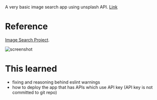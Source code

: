 A very basic image search app using unsplash API.
[Link](https://kaleidoscopic-gumdrop-56982f.netlify.app/)

# Reference
[Image Search Project](https://www.freecodecamp.org/news/how-to-build-an-image-search-app-using-react/).  

![screenshot](assets/Screenshot%202023-10-05%20at%203.56.22%20PM.png)

# This learned   
- fixing and reasoning behind eslint warnings
- how to deploy the app that has APIs which use API key (API key is not committed to git repo)
